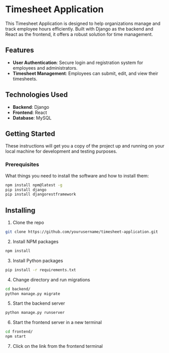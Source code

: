 # Timesheet Application

This Timesheet Application is designed to help organizations manage and track employee hours efficiently. Built with Django as the backend and React as the frontend, it offers a robust solution for time management.

## Features

- **User Authentication**: Secure login and registration system for employees and administrators.
- **Timesheet Management**: Employees can submit, edit, and view their timesheets.

## Technologies Used

- **Backend**: Django
- **Frontend**: React
- **Database**: MySQL

## Getting Started

These instructions will get you a copy of the project up and running on your local machine for development and testing purposes.

### Prerequisites

What things you need to install the software and how to install them:

```bash
npm install npm@latest -g
pip install django
pip install djangorestframework
```

## Installing

1. Clone the repo

```bash
git clone https://github.com/yourusername/timesheet-application.git
```

2. Install NPM packages
```bash
npm install
```

3. Install Python packages
```bash
pip install -r requirements.txt
```

4. Change directory and run migrations
```bash
cd backend/
python manage.py migrate
```

5. Start the backend server
```bash
python manage.py runserver
```

6. Start the frontend server in a new terminal
```bash
cd frontend/
npm start
```

7. Click on the link from the frontend terminal
